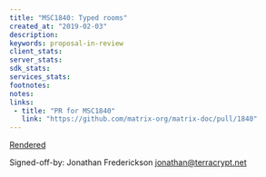 ```yaml
---
title: "MSC1840: Typed rooms"
created_at: "2019-02-03"
description:
keywords: proposal-in-review
client_stats:
server_stats:
sdk_stats:
services_stats:
footnotes:
notes:
links:
 - title: "PR for MSC1840"
   link: "https://github.com/matrix-org/matrix-doc/pull/1840"
---
```

[Rendered](https://github.com/jfrederickson/matrix-doc/blob/proposal/room-types/proposals/1840-room-types.md)

Signed-off-by: Jonathan Frederickson <jonathan@terracrypt.net>
